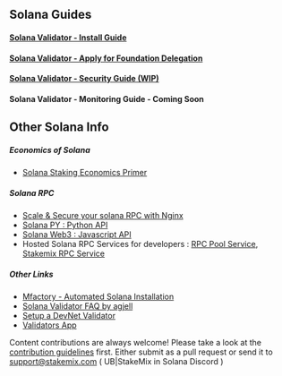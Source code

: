 ## Solana Guides
#### [Solana Validator - Install Guide ](SolanaValidatorInstall.md)
#### [Solana Validator - Apply for Foundation Delegation ](Apply-Foundation-Delegation.md)
#### [Solana Validator - Security Guide (WIP) ](SecureYourValidator.md)
#### Solana Validator - Monitoring Guide - Coming Soon

## Other Solana Info
##### Economics of Solana
* [Solana Staking Economics Primer](https://medium.com/chorus-one/solana-staking-economics-primer-91143e5c9c79)

##### Solana RPC
* [Scale & Secure your solana RPC with Nginx](https://medium.com/everstake/securing-solana-validator-rpc-with-nginx-server-fbf2cd8a31a8)
* [Solana PY : Python API](https://michaelhly.github.io/solana-py/)
* [Solana Web3 : Javascript API](https://solana-labs.github.io/solana-web3.js/)
* Hosted Solana RPC Services for developers : [RPC Pool Service](https://rpcpool.com/), [Stakemix RPC Service](https://stakemix.com/home-2/solana/)

##### Other Links
* [Mfactory - Automated Solana Installation ](https://github.com/mfactory-lab/sv-manager)
* [Solana Validator FAQ by agjell](https://github.com/agjell/sol-tutorials/blob/master/solana-validator-faq.md)
* [Setup a DevNet Validator](https://github.com/agjell/sol-tutorials/blob/master/setting-up-a-solana-devnet-validator.md)
* [Validators App](https://www.validators.app/)

Content contributions are always welcome! Please take a look at the [contribution guidelines](CONTRIBUTING.md) first.  Either submit as a pull request or send it to support@stakemix.com ( UB|StakeMix in Solana Discord )
